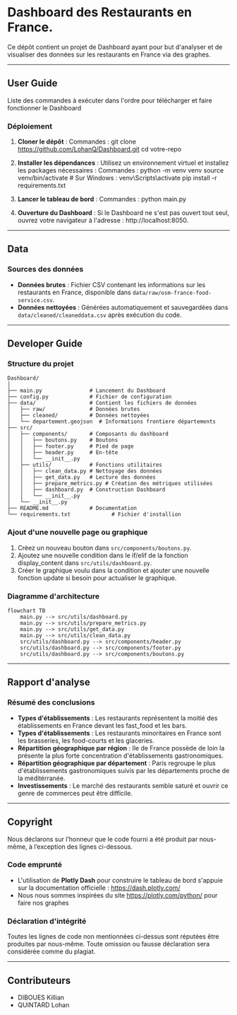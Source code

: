 ﻿
# Dashboard des Restaurants en France.

Ce dépôt contient un projet de Dashboard ayant pour but d'analyser et de visualiser des données sur les restaurants en France via des graphes.

---

## User Guide
Liste des commandes à exécuter dans l'ordre pour télécharger et faire fonctionner le Dashboard

### Déploiement
1. **Cloner le dépôt** :
   Commandes : 
   git clone https://github.com/LohanQ/Dashboard.git
   cd votre-repo

2. **Installer les dépendances** :
   Utilisez un environnement virtuel et installez les packages nécessaires :
   Commandes : 
   python -m venv venv
   source venv/bin/activate  # Sur Windows : venv\Scripts\activate
   pip install -r requirements.txt
   

3. **Lancer le tableau de bord** :
   Commandes : 
   python main.py

4. **Ouverture du Dashboard** :
   Si le Dashboard ne s'est pas ouvert tout seul, ouvrez votre navigateur à l'adresse : http://localhost:8050.

---

## Data

### Sources des données
- **Données brutes** : Fichier CSV contenant les informations sur les restaurants en France, disponible dans `data/raw/osm-france-food-service.csv`.
- **Données nettoyées** : Générées automatiquement et sauvegardées dans `data/cleaned/cleaneddata.csv` après exécution du code.

---

## Developer Guide

### Structure du projet
```plaintext
Dashboard/
│
├── main.py               # Lancement du Dashboard
├── config.py             # Fichier de configuration
├── data/                 # Contient les fichiers de données
│   ├── raw/              # Données brutes
│   ├── cleaned/          # Données nettoyées
│   └── departement.geojson  # Informations frontiere départements
├── src/
│   ├── components/       # Composants du dashboard
│   │   ├── boutons.py    # Boutons 
│   │   ├── footer.py     # Pied de page
│   │   ├── header.py     # En-tête
│   │   └── __init__.py
│   ├── utils/            # Fonctions utilitaires
│   │   ├── clean_data.py # Nettoyage des données
│   │   ├── get_data.py   # Lecture des données
│   │   ├── prepare_metrics.py # Création des métriques utilisées
│   │   ├── dashboard.py  # Construction Dashboard
│   │   └── __init__.py
│   └── __init__.py
├── README.md             # Documentation
└── requirements.txt             # Fichier d'installion
```

### Ajout d'une nouvelle page ou graphique
1. Créez un nouveau bouton dans `src/components/boutons.py`.
2. Ajoutez une nouvelle condition dans le if/elif de la fonction display_content dans `src/utils/dashboard.py`.
3. Créer le graphique voulu dans la condition et ajouter une nouvelle fonction update si besoin pour actualiser le graphique.

### Diagramme d'architecture
```mermaid
flowchart TB
    main.py --> src/utils/dashboard.py
    main.py --> src/utils/prepare_metrics.py
    main.py --> src/utils/get_data.py
    main.py --> src/utils/clean_data.py
    src/utils/dashboard.py --> src/components/header.py
    src/utils/dashboard.py --> src/components/footer.py
    src/utils/dashboard.py --> src/components/boutons.py
```

---

## Rapport d'analyse

### Résumé des conclusions
- **Types d'établissements** : Les restaurants représentent la moitié des établissements en France devant les fast_food et les bars.
- **Types d'établissements** : Les restaurants minoritaires en France sont les brasseries, les food-courts et les glaceries.
- **Répartition géographique par région** : Ile de France possède de loin la présente la plus forte concentration d'établissements gastronomiques.
- **Répartition géographique par département** : Paris regroupe le plus d'établissements gastronomiques suivis par les départements proche de la méditérranée.
- **Investissements** : Le marché des restaurants semble saturé et ouvrir ce genre de commerces peut être difficile.

---

## Copyright

Nous déclarons sur l’honneur que le code fourni a été produit par nous-même, à l’exception des lignes ci-dessous.

### Code emprunté
- L'utilisation de **Plotly Dash** pour construire le tableau de bord s'appuie sur la documentation officielle : https://dash.plotly.com/
- Nous nous sommes inspirées du site https://plotly.com/python/ pour faire nos graphes

### Déclaration d'intégrité
Toutes les lignes de code non mentionnées ci-dessus sont réputées être produites par nous-même. Toute omission ou fausse déclaration sera considérée comme du plagiat.

---

## Contributeurs
- DIBOUES Killian
- QUINTARD Lohan
